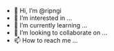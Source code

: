 - 👋 Hi, I’m @ripngi
- 👀 I’m interested in ...
- 🌱 I’m currently learning ...
- 💞️ I’m looking to collaborate on ...
- 📫 How to reach me ...

<!---
ripngi/ripngi is a ✨ special ✨ repository because its `README.md` (this file) appears on your GitHub profile.
You can click the Preview link to take a look at your changes.
--->
